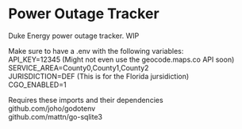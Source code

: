 # Power Outage Tracker
Duke Energy power outage tracker. WIP  
  
Make sure to have a .env with the following variables:  
API_KEY=12345 (Might not even use the geocode.maps.co API soon)  
SERVICE_AREA=County0,County1,County2  
JURISDICTION=DEF (This is for the Florida jursidiction)  
CGO_ENABLED=1  
  
Requires these imports and their dependencies  
github.com/joho/godotenv  
github.com/mattn/go-sqlite3  